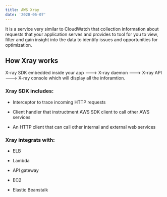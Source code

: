 ```yaml
---
title: AWS Xray
date: '2020-06-07'
---
```


It is a service very similar to CloudWatch that collection information about requests that your application serves and provides to tool for you to view, filter and gain insight into the data to identify issues and opportunities for optimization.

## How Xray works

X-ray SDK embedded inside your app ---> X-ray daemon ---> X-ray API ---> X-ray console which will display all the inforamtion.

### Xray SDK includes:

- Interceptor to trace incoming HTTP requests

- Client handler that instructment AWS SDK client to call other AWS services

- An HTTP client that can call other internal and external web services

### Xray integrats with:

- ELB

- Lambda

- API gateway

- EC2

- Elastic Beanstalk
